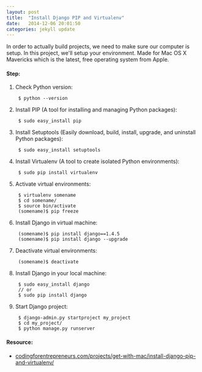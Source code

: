 ```yaml
---
layout: post
title:  "Install Django PIP and Virtualenv"
date:   2014-12-06 20:01:50
categories: jekyll update
---
```

In order to actually build projects, we need to make sure our computer is setup. In this project, we'll setup your environment. Made for Mac OS X Mavericks which is the latest, free operating system from Apple.

#### **Step:**
1. Check Python version:

		$ python --version

2. Install PIP (A tool for installing and managing Python packages):

		$ sudo easy_install pip

3. Install Setuptools (Easily download, build, install, upgrade, and uninstall Python packages):

		$ sudo easy_install setuptools

4. Install Virtualenv (A tool to create isolated Python environments):

		$ sudo pip install virtualenv

5. Activate virtual environments:

		$ virtualenv somename
		$ cd somename/
		$ source bin/activate
		(somename)$ pip freeze

6. Install Django in virtual machine:

		(somename)$ pip install django==1.4.5
		(somename)$ pip install django --upgrade

7. Deactivate virtual environments:

		(somename)$ deactivate

8. Install Django in your local machine:

		$ sudo easy_install django
		// or
		$ sudo pip install django

9. Start Django project:

		$ django-admin.py startproject my_project
		$ cd my_project/
		$ python manage.py runserver

#### **Resource:**
* [codingforentrepreneurs.com/projects/get-with-mac/install-django-pip-and-virtualenv/](http://codingforentrepreneurs.com/projects/get-with-mac/install-django-pip-and-virtualenv/)
